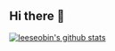 ## Hi there 👋
[![leeseobin's github stats](https://github-readme-stats.vercel.app/api?username=leeseobin00)](https://github.com/hyeryeongyu/github-readme-stats)
<!--
**HyeRyeongYu/HyeRyeongYU** is a ✨ _special_ ✨ repository because its `README.md` (this file) appears on your GitHub profile.

Here are some ideas to get you started:

- 🔭 I’m currently working on ...
- 🌱 I’m currently learning ...
- 👯 I’m looking to collaborate on ...
- 🤔 I’m looking for help with ...
- 💬 Ask me about ...
- 📫 How to reach me: ...
- 😄 Pronouns: ...
- ⚡ Fun fact: ...
-->
